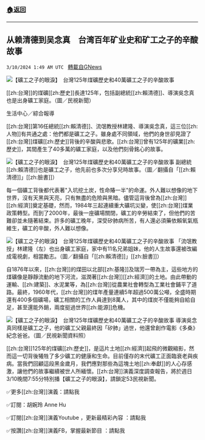 ###  [:house:返回](README.md)
---


## 从赖清德到吴念真　台湾百年矿业史和矿工之子的辛酸故事
`3/10/2024 1:49 AM UTC ` [轉載自GNews](https://gnews.org/articles/2380831)

![【礦工之子的眼淚】　台灣125年煤礦歷史和40萬礦工之子的辛酸故事](https://cdn.ftvnews.com.tw/manasystem/FileData/News/22b868be-1865-4e4d-82bd-698ee759b691.jpg "【礦工之子的眼淚】　台灣125年煤礦歷史和40萬礦工之子的辛酸故事")

[[zh:台灣]]的煤礦[[zh:歷史]]長達125年，包括副總統[[zh:賴清德]]、導演吳念真也是出身礦工家庭。（圖／民視新聞）

生活中心／綜合報導

[[zh:台灣]]第16任總統[[zh:賴清德]]、流氓教授林建隆、導演吳念真，這三位[[zh:人物]]有共通之處：他們都是礦工之子。雖身處不同領域，他們的身世卻見證了[[zh:台灣]]煤礦[[zh:歷史]]背後的辛酸與悲歌。[[zh:台灣]]曾有125年的礦業[[zh:歷史]]，其間產生了40多萬的礦工家庭，以及他們刻骨銘心的故事。

![【礦工之子的眼淚】　台灣125年煤礦歷史和40萬礦工之子的辛酸故事](https://cdn.ftvnews.com.tw/summernotefiles/News/b13e8726-9fc8-4e9e-8a34-c2803c44558b.jpg "【礦工之子的眼淚】　台灣125年煤礦歷史和40萬礦工之子的辛酸故事") 副總統[[zh:賴清德]]也是礦工之子，他先前也多次分享兒時故事。（圖／翻攝自「[[zh:賴清德]]」[[zh:臉書]]）

每一個礦工背後都代表著&quot;入坑挖土炭，性命賰一半&quot;的命運。外人難以想像的地下世界，沒有天黑與天亮，只有無盡的危險與黑暗。儘管這背後曾為[[zh:台灣]][[zh:經濟]]奠定基礎，然而，1984年三起連續重大礦坑災變，使[[zh:台灣]]煤業政策轉型。而到了2000年，最後一座礦場關閉，礦工的辛勞結束了，但他們的苦難卻並未隨著結束。許多的礦工晚年，深受矽肺病所苦，有人還必須藥依賴氧氣瓶維生，礦工的辛酸，外人難以想像。

![【礦工之子的眼淚】　台灣125年煤礦歷史和40萬礦工之子的辛酸故事](https://cdn.ftvnews.com.tw/summernotefiles/News/dd6b4f05-d2a6-4f17-8da5-b86c2ef5612e.jpg "【礦工之子的眼淚】　台灣125年煤礦歷史和40萬礦工之子的辛酸故事") 「流氓教授」林建隆（左）也出身礦工家庭，家中有11名兄弟姐妹，他的人生故事還被改編成電視劇，相當勵志。（圖／翻攝自「[[zh:賴清德]]」[[zh:臉書]]）

自1876年以來，[[zh:台灣]]的煤田以北部[[zh:基隆]]及瑞芳一帶為主，這些地方的煤礦像是靜靜流動的地下河流，滋潤著[[zh:台灣]][[zh:經濟]]的土地。由此帶動的運輸、[[zh:建築]]、水泥業等，為[[zh:台灣]]從農業社會轉型為工業社會鋪平了道路。最終，1960年代，[[zh:台灣]]的煤年產量連續5年超過500萬公噸，全盛時期還有400多個礦場，礦工相關的工作人員達到8萬人，其中的煤炭不僅能夠自給自足，甚至還能外銷，兩度挺過世界[[zh:能源]]危機。

![【礦工之子的眼淚】　台灣125年煤礦歷史和40萬礦工之子的辛酸故事](https://cdn.ftvnews.com.tw/summernotefiles/News/009033b1-7476-45d6-934a-0b9d714fc295.jpg "【礦工之子的眼淚】　台灣125年煤礦歷史和40萬礦工之子的辛酸故事") 導演吳念真同樣是礦工之子，他的礦工父親最終因「矽肺」過世，他還曾創作電影《多桑》紀念爸爸。（圖／民視新聞資料照）

[[zh:台灣]]125年的煤礦[[zh:歷史]]，是這片土地[[zh:經濟]]起飛的微觀縮影，然而這一切背後犧牲了多少礦工的健康和生命。目前僅存的末代礦工正面臨衰老與疾病。當我們回顧這段黑金歲月，我們應對那些為這塊土地[[zh:奉獻]]的人心存感激，讓他們的故事繼續被世人所緬懷。[[zh:台灣]]演義深度調查報告，將於週日3/10晚間7:55分特別播【礦工之子的眼淚】，請鎖定53民視新聞。

✅更多[[zh:台灣]]演義：請點我

✅訂閱：胡婉玲 Anne Hu

✅訂閱[[zh:台灣]]演義Youtube ，更新最精彩內容 ：請點我

✅按讚[[zh:台灣]]演義FB，掌握最新節目 ：請點我

